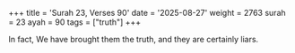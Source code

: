 +++
title = 'Surah 23, Verses 90'
date = '2025-08-27'
weight = 2763
surah = 23
ayah = 90
tags = ["truth"]
+++

In fact, We have brought them the truth, and they are certainly liars.